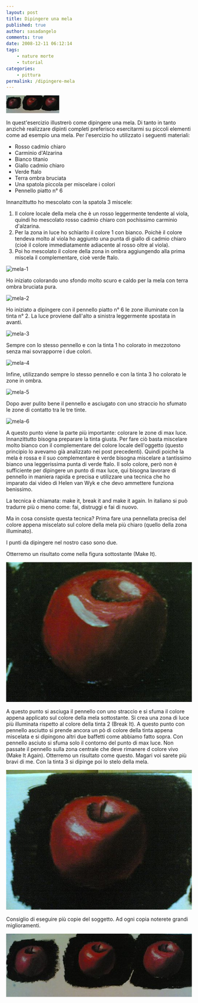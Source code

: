 ```yaml
---
layout: post
title: Dipingere una mela
published: true
author: sasadangelo
comments: true
date: 2008-12-11 06:12:14
tags:
    - nature morte
    - tutorial
categories:
    - pittura
permalink: /dipingere-mela
---
```


![mela-9](/wp-content/uploads/mela-9.jpg "mela-9")

In quest'esercizio illustrerò come dipingere una mela. Di tanto in tanto anzichè realizzare dipinti completi preferisco esercitarmi su piccoli elementi come ad esempio una mela. Per l'esercizio ho utilizzato i seguenti materiali:

- Rosso cadmio chiaro
- Carminio d'Alzarina
- Bianco titanio
- Giallo cadmio chiaro
- Verde ftalo
- Terra ombra bruciata
- Una spatola piccola per miscelare i colori
- Pennello piatto n° 6

Innanzittutto ho mescolato con la spatola 3 miscele:

1. Il colore locale della mela che è un rosso leggermente tendente al viola, quindi ho mescolato rosso cadmio chiaro con pochissimo carminio d'alzarina.
2. Per la zona in luce ho schiarito il colore 1 con bianco. Poichè il colore tendeva molto al viola ho aggiunto una punta di giallo di cadmio chiaro (cioè il colore immediatamente adiacente al rosso oltre al viola).
3. Poi ho mescolato il colore della zona in ombra aggiungendo alla prima miscela il complementare, cioè verde ftalo.

![mela-1](https://www.disegnoepittura.it/wp-content/uploads/mela-1.jpg "mela-1")

Ho iniziato colorando uno sfondo molto scuro e caldo per la mela con terra ombra bruciata pura.

![mela-2](https://www.disegnoepittura.it/wp-content/uploads/mela-2.jpg "mela-2")

Ho iniziato a dipingere con il pennello piatto n° 6 le zone illuminate con la tinta n° 2. La luce proviene dall'alto a sinistra leggermente spostata in avanti.

![mela-3](https://www.disegnoepittura.it/wp-content/uploads/mela-3.jpg "mela-3")

Sempre con lo stesso pennello e con la tinta 1 ho colorato in mezzotono senza mai sovrapporre i due colori.

![mela-4](https://www.disegnoepittura.it/wp-content/uploads/mela-4.jpg "mela-4")

Infine, utilizzando sempre lo stesso pennello e con la tinta 3 ho colorato le zone in ombra.

![mela-5](https://www.disegnoepittura.it/wp-content/uploads/mela-5.jpg "mela-5")

Dopo aver pulito bene il pennello e asciugato con uno straccio ho sfumato le zone di contatto tra le tre tinte.

![mela-6](https://www.disegnoepittura.it/wp-content/uploads/mela-6.jpg "mela-6")

A questo punto viene la parte più importante: colorare le zone di max luce. Innanzittutto bisogna preparare la tinta giusta. Per fare ciò basta miscelare molto bianco con il complementare del colore locale dell'oggetto (questo principio lo avevamo già analizzato nei post precedenti). Quindi poichè la mela è rossa e il suo complementare è verde bisogna miscelare a tantissimo bianco una leggerissima punta di verde ftalo. Il solo colore, però non è sufficiente per dipingere un punto di max luce, qui bisogna lavorare di pennello in maniera rapida e precisa e utilizzare una tecnica che ho imparato dai video di Helen van Wyk e che devo ammettere funziona benissimo.

La tecnica è chiamata: make it, break it and make it again. In italiano si può tradurre più o meno come: fai, distruggi e fai di nuovo.

Ma in cosa consiste questa tecnica? Prima fare una pennellata precisa del colore appena miscelato sul colore della mela più chiaro (quello della zona illuminato).

I punti da dipingere nel nostro caso sono due.

Otterremo un risultato come nella figura sottostante (Make It).

![mela-7](/wp-content/uploads/mela-7.jpg "mela-7")

A questo punto si asciuga il pennello con uno straccio e si sfuma il colore appena applicato sul colore della mela sottostante. Si crea una zona di luce più illuminata rispetto al colore della tinta 2 (Break It). A questo punto con pennello asciutto si prende ancora un pò di colore della tinta appena miscelata e si dipingono altri due baffetti come abbiamo fatto sopra. Con pennello asciuto si sfuma solo il contorno del punto di max luce. Non passate il pennello sulla zona centrale che deve rimanere d colore vivo (Make It Again). Otterremo un risultato come questo. Magari voi sarete più bravi di me. Con la tinta 3 si dipinge poi lo stelo della mela.

![mela-8](/wp-content/uploads/mela-8.jpg "mela-8")

Consiglio di eseguire più copie del soggetto. Ad ogni copia noterete grandi miglioramenti.

![mela-9large](/wp-content/uploads/mela-9large.jpg "mela-9large")
